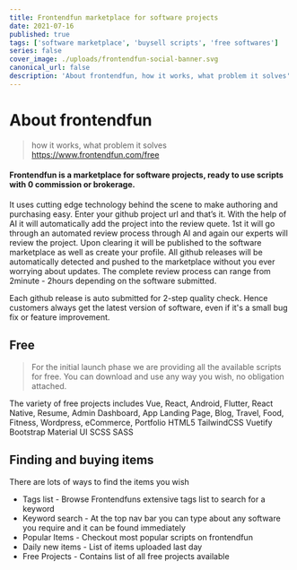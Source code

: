```yaml
---
title: Frontendfun marketplace for software projects
date: 2021-07-16
published: true
tags: ['software marketplace', 'buysell scripts', 'free softwares']
series: false
cover_image: ./uploads/frontendfun-social-banner.svg
canonical_url: false
description: 'About frontendfun, how it works, what problem it solves'
---
```


# About frontendfun

> how it works, what problem it solves
> https://www.frontendfun.com/free

#### Frontendfun is a marketplace for software projects, ready to use scripts with 0 commission or brokerage.

It uses cutting edge technology behind the scene to make authoring and purchasing easy. Enter your github project url and that’s it. With the help of AI it will automatically add the project into the review quete. 1st it will go through an automated review process through AI and again our experts will review the project. Upon clearing it will be published to the software marketplace as well as create your profile. All github releases will be automatically detected and pushed to the marketplace without you ever worrying about updates. The complete review process can range from 2minute - 2hours depending on the software submitted.

Each github release is auto submitted for 2-step quality check. Hence customers always get the latest version of software, even if it's a small bug fix or feature improvement.

## Free

> For the initial launch phase we are providing all the available scripts for free. You can download and use any way you wish, no obligation attached.

The variety of free projects includes Vue, React, Android, Flutter, React Native, Resume, Admin Dashboard, App Landing Page, Blog, Travel, Food, Fitness, Wordpress, eCommerce, Portfolio HTML5 TailwindCSS Vuetify Bootstrap Material UI SCSS SASS

## Finding and buying items

There are lots of ways to find the items you wish

- Tags list - Browse Frontendfuns extensive tags list to search for a keyword
- Keyword search - At the top nav bar you can type about any software you require and it can be found immediately
- Popular Items - Checkout most popular scripts on frontendfun
- Daily new items - List of items uploaded last day
- Free Projects - Contains list of all free projects available
